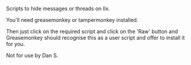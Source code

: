 Scripts to hide messages or threads on Ilx.

You'll need greasemonkey or tampermonkey installed.

Then just click on the required script and click on the 'Raw' button
and Greasemonkey should recognise this as a user script and offer
to install it for you.

Not for use by Dan S.
